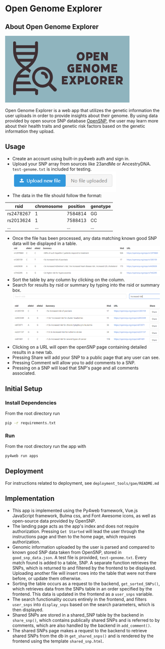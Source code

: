 # Open Genome Explorer

## About Open Genome Explorer

![Logo](images/logo.PNG)

Open Genome Explorer is a web app that utilizes the genetic information the user uploads in order to provide insights about their genome. By using data provided by open source SNP database [OpenSNP](https://opensnp.org/), the user may learn more about their health traits and genetic risk factors based on the genetic information they upload.

## Usage

* Create an account using built-in py4web auth and sign in.
* Upload your SNP array from sources like 23andMe or AncestryDNA. `test-genome.txt` is included for testing. 
![Upload](images/home.PNG)
* The data in the file should follow the format:

| rsid      | chromosome | position | genotype |
|-----------|------------|----------|----------|
| rs2478267 | 1          | 7584814  | GG       |
| rs2013624 | 1          | 7588413  | CC       |
| ...       | ...        | ...      | ...      |

* Once the file has been processed, any data matching known good SNP data will be displayed in a table.
![Results Table](images/results.PNG)
* Sort the table by any column by clicking on the column.
* Search for results by rsid or summary by typing into the rsid or summary box.
![Search Results](images/search.PNG)
* Clicking on a URL will open the openSNP page containing detailed results in a new tab.
* Pressing Share will add your SNP to a public page that any user can see.
* Pressing Comment will allow you to add comments to a SNP.
* Pressing on a SNP will load that SNP's page and all comments associated.

## Initial Setup

### Install Dependencies

From the root directory run

```bash
pip -r requirements.txt
```

### Run

From the root directory run the app with

```bash
py4web run apps
```

## Deployment

For instructions related to deployment, see `deployment_tools/gae/README.md`

## Implementation

* This app is implemented using the Py4web framework, Vue.js JavaScript framework, Bulma css, and Font Awesome icons, as well as open-source data provided by OpenSNP.
* The landing page acts as the app's index and does not require authorization. Pressing `Get Started` will lead the user through the instructions page and then to the home page, which requires authorization.
* Genomic information uploaded by the user is parsed and compared to known good SNP data taken from OpenSNP, stored in `good_snp_data.json`. A test file is provided, `test-genome.txt`. Every match found is added to a table, SNP. A separate function retrieves the SNPs, which is returned to and filtered by the frontend to be displayed. Uploading another file will insert rows into the table that were not there before, or update them otherwise.
* Sorting the table occurs as a request to the backend, `get_sorted_SNPs()`, which retrieves data from the SNPs table in an order specified by the frontend. This data is updated in the frontend as a `user_snps` variable.
* The search functionality occurs entirely in the frontend, and filters `user_snps` into `display_snps` based on the search parameters, which is then displayed.
* Shared SNPs are stored in a shared_SNP table by the backend in `share_snp()`, which contains publically shared SNPs and is referred to by comments, which are also handled by the backend in `add_comment()`.
* The shared SNPs page makes a request to the backend to retrieve shared SNPs from the db in `get_shared_snps()` and is rendered by the frontend using the template `shared_snp.html`.